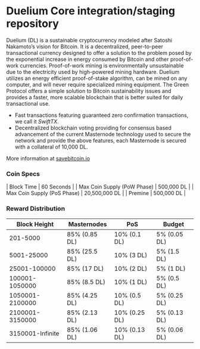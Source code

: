 Duelium Core integration/staging repository
=================================================

Duelium (DL) is a sustainable cryptocurrency modeled after Satoshi Nakamoto’s vision for Bitcoin. It is a decentralized, peer-to-peer transactional currency designed to offer a solution to the problem posed by the exponential increase in energy consumed by Bitcoin and other proof-of-work currencies. Proof-of-work mining is environmentally unsustainable due to the electricity used by high-powered mining hardware. Duelium utilizes an energy efficient proof-of-stake algorithm, can be mined on any computer, and will never require specialized mining equipment. The Green Protocol offers a simple solution to Bitcoin sustainability issues and provides a faster, more scalable blockchain that is better suited for daily transactional use.

- Fast transactions featuring guaranteed zero confirmation transactions, we call it _SwiftTX_.
- Decentralized blockchain voting providing for consensus based advancement of the current Masternode
  technology used to secure the network and provide the above features, each Masternode is secured
  with a collateral of 10,000 DL.

More information at [savebitcoin.io](http://www.savebitcoin.io)

### Coin Specs
| Block Time                  | 60 Seconds      |
| Max Coin Supply (PoW Phase) | 500,000 DL    |
| Max Coin Supply (PoS Phase) | 20,500,000 DL |
| Premine                     | 500,000 DL    |

### Reward Distribution

| **Block Height** | **Masternodes**  | **PoS**          | **Budget**      |
|------------------|------------------|------------------|-----------------|
| 201-5000         | 85% (0.85 DL)  | 10% (0.1 DL)   | 5% (0.05 DL)  |
| 5001-25000       | 85% (25.5 DL)  | 10% (3 DL)     | 5% (1.5 DL)   |
| 25001-100000     | 85% (17 DL)    | 10% (2 DL)     | 5% (1 DL)     |
| 100001-1050000   | 85% (8.5 DL)   | 10% (1 DL)     | 5% (0.5 DL)   |
| 1050001-2100000  | 85% (4.25 DL)  | 10% (0.5 DL)   | 5% (0.25 DL)  |
| 2100001-3150000  | 85% (2.13 DL)  | 10% (0.25 DL)  | 5% (0.13 DL)  |
| 3150001-Infinite | 85% (1.06 DL)  | 10% (0.13 DL)  | 5% (0.06 DL)  |
